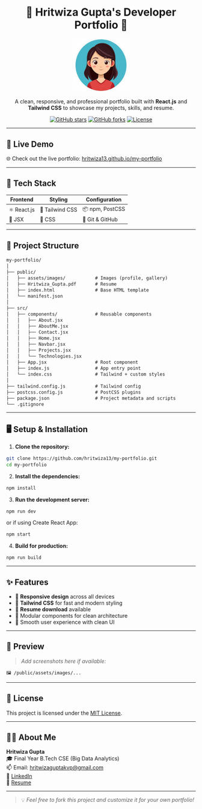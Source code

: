 
<h1 align="center">🌟 Hritwiza Gupta's Developer Portfolio 🌟</h1>

<p align="center">
  <img src="public/assets/images/profile.jpg" alt="Portfolio Banner" width="150"/>
</p>

<p align="center">
  A clean, responsive, and professional portfolio built with <strong>React.js</strong> and <strong>Tailwind CSS</strong> to showcase my projects, skills, and resume.
</p>

<p align="center">
  <a href="https://github.com/hritwiza13/my-portfolio"><img src="https://img.shields.io/github/stars/hritwiza13/my-portfolio?style=social" alt="GitHub stars"></a>
  <a href="https://github.com/hritwiza13/my-portfolio"><img src="https://img.shields.io/github/forks/hritwiza13/my-portfolio?style=social" alt="GitHub forks"></a>
  <a href="https://github.com/hritwiza13/my-portfolio"><img src="https://img.shields.io/github/license/hritwiza13/my-portfolio" alt="License"></a>
</p>

---

## 🚀 Live Demo

🌐 Check out the live portfolio: [hritwiza13.github.io/my-portfolio](https://hritwiza13.github.io/my-portfolio)

---

## 🧰 Tech Stack

| Frontend | Styling | Configuration |
|----------|---------|----------------|
| ⚛️ React.js | 💨 Tailwind CSS | 📦 npm, PostCSS |
| 🔀 JSX | 🎨 CSS | 🧩 Git & GitHub |

---

## 📁 Project Structure

```
my-portfolio/
│
├── public/
│   ├── assets/images/           # Images (profile, gallery)
│   ├── Hritwiza_Gupta.pdf       # Resume
│   ├── index.html               # Base HTML template
│   └── manifest.json
│
├── src/
│   ├── components/              # Reusable components
│   │   ├── About.jsx
│   │   ├── AboutMe.jsx
│   │   ├── Contact.jsx
│   │   ├── Home.jsx
│   │   ├── Navbar.jsx
│   │   ├── Projects.jsx
│   │   └── Technologies.jsx
│   ├── App.jsx                  # Root component
│   ├── index.js                 # App entry point
│   └── index.css                # Tailwind + custom styles
│
├── tailwind.config.js           # Tailwind config
├── postcss.config.js            # PostCSS plugins
├── package.json                 # Project metadata and scripts
└── .gitignore
```

---

## 🖥️ Setup & Installation

1. **Clone the repository:**

```bash
git clone https://github.com/hritwiza13/my-portfolio.git
cd my-portfolio
```

2. **Install the dependencies:**

```bash
npm install
```

3. **Run the development server:**

```bash
npm run dev
```
or if using Create React App:

```bash
npm start
```

4. **Build for production:**

```bash
npm run build
```

---

## ✨ Features

- 📱 **Responsive design** across all devices
- 🎨 **Tailwind CSS** for fast and modern styling
- 📄 **Resume download** available
- 📂 Modular components for clean architecture
- 🌈 Smooth user experience with clean UI

---

## 📸 Preview

> _Add screenshots here if available:_

```
🖼️ /public/assets/images/...
```

---

## 📃 License

This project is licensed under the [MIT License](https://opensource.org/licenses/MIT).

---

## 🙋‍♀️ About Me

**Hritwiza Gupta**  
🎓 Final Year B.Tech CSE (Big Data Analytics)  
📫 Email: [hritwizaguptakvp@gmail.com](mailto:hritwizaguptakvp@gmail.com)  
🔗 [LinkedIn](https://www.linkedin.com/in/hritwiza-gupta/)  
📄 [Resume](public/Hritwiza_Gupta.pdf)

---

> 💡 _Feel free to fork this project and customize it for your own portfolio!_
